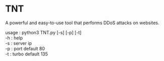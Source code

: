 # TNT
A powerful and easy-to-use tool that performs DDoS attacks on websites.

usage : python3 TNT.py [-s] [-p] [-t]                             
        -h : help                                                            
        -s : server ip                                                       
        -p : port default 80                                                 
        -t : turbo default 135    

